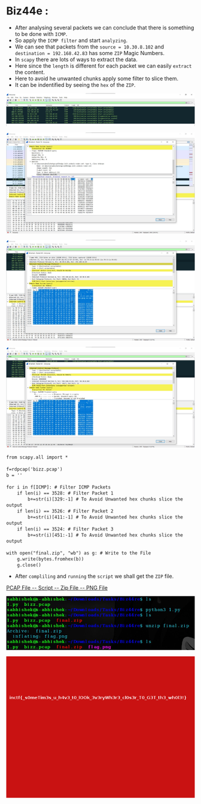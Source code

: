 # Biz44e : 

- After analysing several packets we can conclude that there is something to be done with `ICMP`.
- So apply the `ICMP filter` and start `analyzing`.
- We can see that packets from the `source = 10.30.8.102` and `destination = 192.168.42.83` has some `ZIP` Magic Numbers.
- In `scapy` there are lots of ways to extract the data.
- Here since the `length` is different for each packet we can easily `extract` the content.
- Here to avoid he unwanted chunks apply some filter to slice them.
- It can be indentified by seeing the `hex` of the `ZIP`.

![Bi0s](https://github.com/a3X3k/Training/blob/main/Forensics/Network/Assets/6.jpeg?raw=true)

![Bi0s](https://github.com/a3X3k/Training/blob/main/Forensics/Network/Assets/5.jpeg?raw=true)

![Bi0s](https://github.com/a3X3k/Training/blob/main/Forensics/Network/Assets/7.jpeg?raw=true)

![Bi0s](https://github.com/a3X3k/Training/blob/main/Forensics/Network/Assets/8.jpeg?raw=true)

```
from scapy.all import *

f=rdpcap('bizz.pcap')
b = ''

for i in f[ICMP]: # Filter ICMP Packets
	if len(i) == 3528: # Filter Packet 1
		b+=str(i)[329:-1] # To Avoid Unwanted hex chunks slice the output
	if len(i) == 3526: # Filter Packet 2
		b+=str(i)[411:-1] # To Avoid Unwanted hex chunks slice the output
	if len(i) == 3524: # Filter Packet 3
		b+=str(i)[451:-1] # To Avoid Unwanted hex chunks slice the output
	
with open("final.zip", "wb") as g: # Write to the File
	g.write(bytes.fromhex(b))
	g.close()
```

- After `compliling` and `running` the `script` we shall get the `ZIP` file.

[PCAP File -- ](https://github.com/a3X3k/Training/blob/main/Forensics/Network/Biz44re/bizz.pcap)
[Script -- ](https://github.com/a3X3k/Training/blob/main/Forensics/Network/Biz44re/1.py)
[Zip File -- ](https://github.com/a3X3k/Training/blob/main/Forensics/Network/Biz44re/final.zip)
[PNG File](https://github.com/a3X3k/Training/blob/main/Forensics/Network/Biz44re/flag.png)

![Bi0s](https://github.com/a3X3k/Training/blob/main/Forensics/Network/Assets/9.jpeg?raw=true)

![Bi0s](https://github.com/a3X3k/Forensics/blob/main/Biz44re/flag.png?raw=true)

